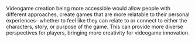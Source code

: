 Videogame creation being more accessible would allow people with different approaches, create games that are more relatable to their personal experiences- whether to feel like they can relate to or connect to either the characters, story, or purpose of the game. This can provide more diverse perspectives for players, bringing more creativity for videogame innovation. 
